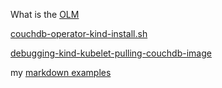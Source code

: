 

What is the [OLM](https://rrhg.github.io/olm)

[couchdb-operator-kind-install.sh](https://github.com/rrhg/rrhg.github.io/blob/master/couchdb-operator-kind-install.sh)

[debugging-kind-kubelet-pulling-couchdb-image](debugging-kind-kubelet-pulling-couchdb-image)

my [markdown examples](z-markdown-examples)
